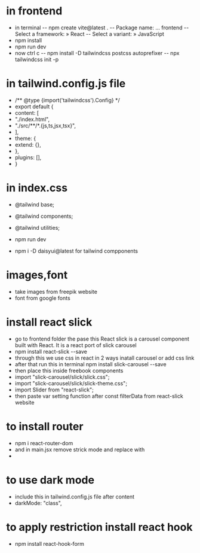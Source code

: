 # in frontend
- in terminal 
  -- npm create vite@latest .
  -- Package name: ... frontend
  -- Select a framework: » React
  -- Select a variant: » JavaScript
- npm install
- npm run dev
- now ctrl c
 -- npm install -D tailwindcss postcss autoprefixer
 -- npx tailwindcss init -p

 # in tailwind.config.js file
 - /** @type {import('tailwindcss').Config} */
 - export default {
 - content: [
 -  "./index.html",
 -   "./src/**/*.{js,ts,jsx,tsx}",
 - ],
 - theme: {
 -   extend: {},
 - },
 - plugins: [],
 - }

 # in index.css 
 - @tailwind base;
 - @tailwind components;
 - @tailwind utilities;

 - npm run dev
 - npm i -D daisyui@latest  for tailwind compponents
 

 # images,font 
 - take images from freepik website
 - font from google fonts

# install react slick
- go to frontend folder the pase this  React slick is a carousel component built with React. It is a react port of slick carousel
- npm install react-slick --save
- through this we use css in react in 2 ways inatall carousel or add css link
- after that run this in terminal npm install slick-carousel --save
- then place this inside freebook components
- import "slick-carousel/slick/slick.css";
- import "slick-carousel/slick/slick-theme.css";
- import Slider from "react-slick";
- then paste var setting function after const filterData from react-slick website

# to install router 
- npm i react-router-dom
- and in main.jsx remove strick mode and replace with 
- <BrowserRouter> <App /> </BrowserRouter>

# to use dark mode 
- include this in tailwind.config.js file after content 
- darkMode: "class",

# to apply restriction install react hook
- npm install react-hook-form